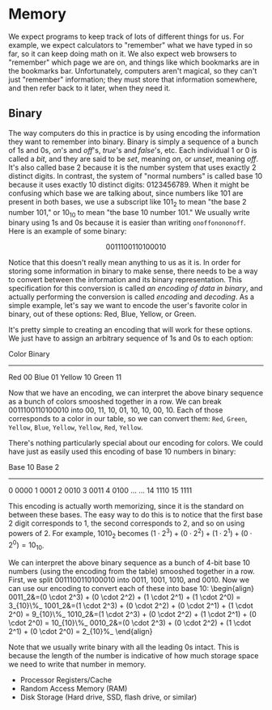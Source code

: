 # Memory

We expect programs to keep track of lots of different things for us.
For example, we expect calculators to "remember" what we have typed in so far, so it can keep doing math on it.
We also expect web browsers to "remember" which page we are on, and things like which bookmarks are in the bookmarks bar.
Unfortunately, computers aren't magical, so they can't just "remember" information; they must store that information somewhere, and then refer back to it later, when they need it.

## Binary

The way computers do this in practice is by using encoding the information they want to remember into binary.
Binary is simply a sequence of a bunch of $1$s and $0$s, *on*'s and *off*'s, *true*'s and *false*'s, etc.
Each individual $1$ or $0$ is called a *bit*, and they are said to be *set*, meaning *on*, or *unset*, meaning *off*.
It's also called base $2$ because it is the number system that uses exactly $2$ distinct digits.
In contrast, the system of "normal numbers" is called base $10$ because it uses exactly $10$ distinct digits: $0123456789$.
When it might be confusing which base we are talking about, since numbers like $101$ are present in both bases, we use a subscript like $101_2$ to mean "the base $2$ number $101$," or $10_{10}%_$ to mean "the base $10$ number $101$."
We usually write binary using $1$s and $0$s because it is easier than writing `onoffonononoff`.
Here is an example of some binary:

$$0011100110100010$$

Notice that this doesn't really mean anything to us as it is.
In order for storing some information in binary to make sense, there needs to be a way to convert between the information and its binary representation.
This specification for this conversion is called *an encoding of data in binary*, and actually performing the conversion is called *encoding* and *decoding*.
As a simple example, let's say we want to encode the user's favorite color in binary, out of these options: Red, Blue, Yellow, or Green.

It's pretty simple to creating an encoding that will work for these options.
We just have to assign an arbitrary sequence of 1s and 0s to each option:

Color    Binary
------- --------
Red      $00$
Blue     $01$
Yellow   $10$
Green    $11$

Now that we have an encoding, we can interpret the above binary sequence as a bunch of colors smooshed together in a row.
We can break $0011100110100010$ into $00$, $11$, $10$, $01$, $10$, $10$, $00$, $10$.
Each of those corresponds to a color in our table, so we can convert them: `Red`, `Green`, `Yellow`, `Blue`, `Yellow`, `Yellow`, `Red`, `Yellow`.

There's nothing particularly special about our encoding for colors.
We could have just as easily used this encoding of base $10$ numbers in binary:

 Base $10$   Base $2$
----------- ----------
$0$         $0000$
$1$         $0001$
$2$         $0010$
$3$         $0011$
$4$         $0100$
...         ...
$14$        $1110$
$15$        $1111$

This encoding is actually worth memorizing, since it is the standard on between these bases.
The easy way to do this is to notice that the first base $2$ digit corresponds to $1$, the second corresponds to $2$, and so on using powers of $2$.
For example, $1010_2$ becomes $(1 \cdot 2^3) + (0 \cdot 2^2) + (1 \cdot 2^1) + (0 \cdot 2^0) = 10_{10}%_$.

We can interpret the above binary sequence as a bunch of $4$-bit base $10$ numbers (using the encoding from the table) smooshed together in a row.
First, we split $0011100110100010$ into $0011$, $1001$, $1010$, and $0010$.
Now we can use our encoding to convert each of these into base $10$:
\begin{align}
  0011_2&=(0 \cdot 2^3) + (0 \cdot 2^2) + (1 \cdot 2^1) + (1 \cdot 2^0) = 3_{10}\\%_
  1001_2&=(1 \cdot 2^3) + (0 \cdot 2^2) + (0 \cdot 2^1) + (1 \cdot 2^0) = 9_{10}\\%_
  1010_2&=(1 \cdot 2^3) + (0 \cdot 2^2) + (1 \cdot 2^1) + (0 \cdot 2^0) = 10_{10}\\%_
  0010_2&=(0 \cdot 2^3) + (0 \cdot 2^2) + (1 \cdot 2^1) + (0 \cdot 2^0) = 2_{10}%_
\end{align}

Note that we usually write binary with all the leading $0$s intact.
This is because the length of the number is indicative of how much storage space we need to write that number in memory.

- Processor Registers/Cache
- Random Access Memory (RAM) 
- Disk Storage (Hard drive, SSD, flash drive, or similar)
